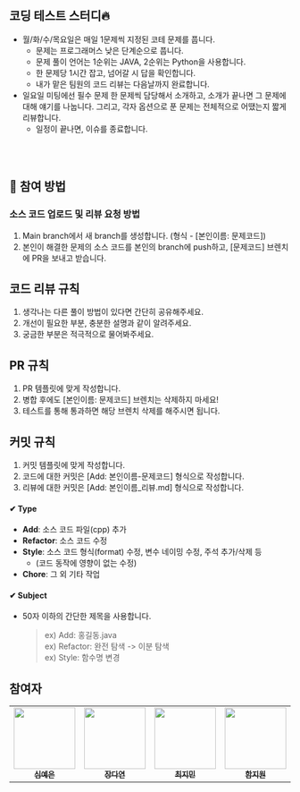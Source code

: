 ## 코딩 테스트 스터디🔥
- 월/화/수/목요일은 매일 1문제씩 지정된 코테 문제를 풉니다.
  - 문제는 프로그래머스 낮은 단계순으로 풉니다.
  - 문제 풀이 언어는 1순위는 JAVA, 2순위는 Python을 사용합니다.
  - 한 문제당 1시간 잡고, 넘어갈 시 답을 확인합니다.
  - 내가 맡은 팀원의 코드 리뷰는 다음날까지 완료합니다.
- 일요일 미팅에선 필수 문제 한 문제씩 담당해서 소개하고, 소개가 끝나면 그 문제에 대해 얘기를 나눕니다. 그리고, 각자 옵션으로 푼 문제는 전체적으로 어땠는지 짧게 리뷰합니다.
  - 일정이 끝나면, 이슈를 종료합니다.

<br>
<br>

## 🔸 참여 방법

### 소스 코드 업로드 및 리뷰 요청 방법
  1. Main branch에서 새 branch를 생성합니다. (형식 - [본인이름: 문제코드])
  2. 본인이 해결한 문제의 소스 코드를 본인의 branch에 push하고, [문제코드] 브렌치에 PR을 보내고 받습니다.

## 코드 리뷰 규칙
  1. 생각나는 다른 풀이 방법이 있다면 간단히 공유해주세요.
  2. 개선이 필요한 부분, 충분한 설명과 같이 알려주세요.
  3. 궁금한 부분은 적극적으로 물어봐주세요.

 ## PR 규칙
  1. PR 템플릿에 맞게 작성합니다.
  2. 병합 후에도 [본인이름: 문제코드] 브렌치는 삭제하지 마세요!
  3. 테스트를 통해 통과하면 해당 브렌치 삭제를 해주시면 됩니다.

 ## 커밋 규칙
   1. 커밋 템플릿에 맞게 작성합니다.
   2. 코드에 대한 커밋은 [Add: 본인이름-문제코드] 형식으로 작성합니다.
   3. 리뷰에 대한 커밋은 [Add: 본인이름_리뷰.md] 형식으로 작성합니다.

#### ✔ Type
- **Add**: 소스 코드 파일(cpp) 추가
- **Refactor**: 소스 코드 수정
- **Style**: 소스 코드 형식(format) 수정, 변수 네이밍 수정, 주석 추가/삭제 등 
    - (코드 동작에 영향이 없는 수정)
- **Chore**: 그 외 기타 작업

#### ✔ Subject
- 50자 이하의 간단한 제목을 사용합니다.
    > ex) Add: 홍길동.java <br>
    > ex) Refactor: 완전 탐색 -> 이분 탐색 <br>
    > ex) Style: 함수명 변경

## 참여자
<table>
  <tr>
    <td align="center">
      <a href="https://github.com/yeeunSim">
        <img src="https://avatars.githubusercontent.com/u/116494601?v=4" width="110px;" alt=""/><br />
        <sub><b>심예은</b></sub></a><br />
    </td>
    <td align="center">
      <a href="https://github.com/jangdayeon">
        <img src="https://avatars.githubusercontent.com/u/84323684?v=4" width="110px;" alt=""/><br />
        <sub><b>장다연</b></sub></a><br />
    </td>
    <td align="center">
      <a href="https://github.com/choi-jimin">
        <img src="https://avatars.githubusercontent.com/u/109493189?v=4" width="110px;" alt=""/><br />
        <sub><b>최지민</b></sub></a><br />
    </td>
    <td align="center">
      <a href="https://github.com/HamJiWeon">
        <img src="https://avatars.githubusercontent.com/u/129733725?v=4" width="110px;" alt=""/><br />
        <sub><b>함지원</b></sub></a><br />
    </td>
  </tr>
</table>
 
